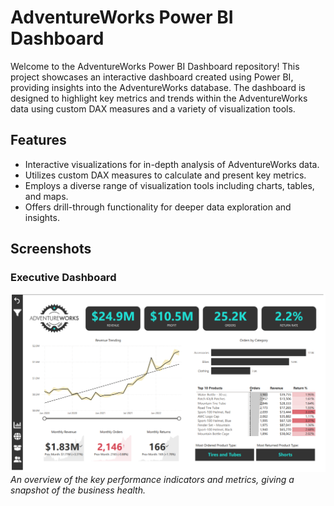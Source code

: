 # AdventureWorks Power BI Dashboard

Welcome to the AdventureWorks Power BI Dashboard repository! This project showcases an interactive dashboard created using Power BI, providing insights into the AdventureWorks database. The dashboard is designed to highlight key metrics and trends within the AdventureWorks data using custom DAX measures and a variety of visualization tools.

## Features

- Interactive visualizations for in-depth analysis of AdventureWorks data.
- Utilizes custom DAX measures to calculate and present key metrics.
- Employs a diverse range of visualization tools including charts, tables, and maps.
- Offers drill-through functionality for deeper data exploration and insights.

## Screenshots

### Executive Dashboard

![Executive Dashboard](Screenshots/Exec.PNG)
*An overview of the key performance indicators and metrics, giving a snapshot of the business health.*

